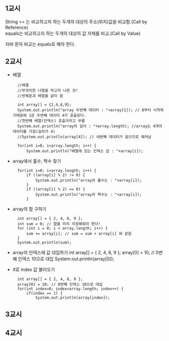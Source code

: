 ## 1교시
String == 는 비교하고자 하는 두개의 대상의 주소(위치)값을 비교함.(Call by Reference)     
equals는 비교하고자 하는 두개의 대상의 값 자체를 비교.(Call by Value)      

자바 문자 비교는 equals로 해야 한다.        

## 2교시
- 배열      

		//배열
		//무의미한 나열을 막고자 나온 것!
		//반복문과 배열을 같이 씀

		int array[] = {2,4,6,9};
		System.out.println("array 두번째 데이터 : "+array[1]); // 0부터 시작하기때문에 1은 두번째 데이터 4가 호출된다.
		//첫번째 배열(인덱스) 호출이라고 부름
		System.out.println("array의 길이 : "+array.length); //array는 4개의 데이터를 가짐(길이가 4)
		//System.out.println(array[4]); // 네번째 데이터가 없으므로 에러남
		
		for(int i=0; i<array.length; i++) {
			System.out.println("배열에 있는 인덱스 값 : "+array[i]);

- array에서 홀수, 짝수 찾기     

		for(int i=0; i<array.length; i++) {
			if ((array[i] % 2) != 0) {
				System.out.println("array의 홀수는 : "+array[i]);
			}
			if ((array[i] % 2) == 0) {
				System.out.println("array의 짝수는 : "+array[i]);
			}

- array의 합 구하기

		int array[] = { 2, 4, 6, 9 };
		int sum = 0; // 합을 미리 지정해줘야 한다!
		for (int i = 0; i < array.length; i++) {
			sum += array[i]; // sum = sum + array[i] 와 같음
		}
		System.out.println(sum);

- array의 인덱스에 값 대입하기
		int array[] = { 2, 4, 6, 9 };
		array[0] = 10; // 0번째 인덱스 10으로 대입
		System.out.println(array[0]);

- if로 index 값 불러오기

		int array[] = { 2, 4, 6, 9 };
		array[0] = 10; // 0번째 인덱스 10으로 대입
		for(int index=0; index<array.length; index++) {
			if(index == 1) {
				System.out.println(array[index]);
                
## 3교시




## 4교시



